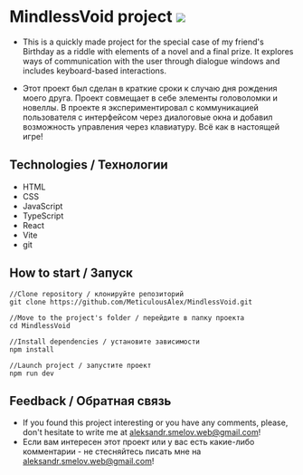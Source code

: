 # MindlessVoid project ![](https://img.shields.io/badge/Desktop_only-yellow?style=flat&label=!&color=yellow)


- This is a quickly made project for the special case of my friend's Birthday as a riddle with elements of a novel and a final prize. It explores ways of communication with the user through dialogue windows and includes keyboard-based interactions.

- Этот проект был сделан в краткие сроки к случаю дня рождения моего друга. Проект совмещает в себе элементы головоломки и новеллы. В проекте я экспериментировал с коммуникацией пользователя с интерфейсом через диалоговые окна и добавил возможность управления через клавиатуру. Всё как в настоящей игре!


## Technologies / Технологии

* HTML
* CSS
* JavaScript
* TypeScript
* React
* Vite
* git

## How to start / Запуск
```
//Clone repository / клонируйте репозиторий
git clone https://github.com/MeticulousAlex/MindlessVoid.git

//Move to the project's folder / перейдите в папку проекта
cd MindlessVoid

//Install dependencies / установите зависимости
npm install

//Launch project / запустите проект
npm run dev

```
## Feedback / Обратная связь

- If you found this project interesting or you have any comments, please, don't hesitate to write me at aleksandr.smelov.web@gmail.com!
- Если вам интересен этот проект или у вас есть какие-либо комментарии - не стесняйтесь писать мне на aleksandr.smelov.web@gmail.com!
